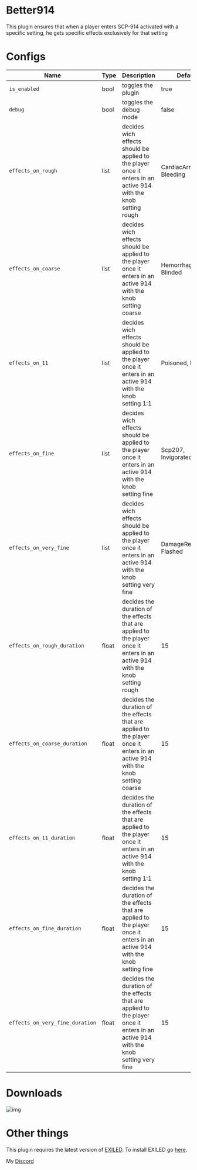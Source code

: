 # Better914
This plugin ensures that when a player enters SCP-914 activated with a specific setting, he gets specific effects exclusively for that setting 

# Configs
| Name | Type | Description | Default |
| --- | --- | --- | --- |
| `is_enabled` | bool | toggles the plugin | true |
| `debug` | bool | toggles the debug mode | false |
| `effects_on_rough` | list | decides wich effects should be applied to the player once it enters in an active 914 with the knob setting rough | CardiacArrest, Bleeding |
| `effects_on_coarse` | list | decides wich effects should be applied to the player once it enters in an active 914 with the knob setting coarse | Hemorrhage, Blinded |
| `effects_on_11` | list | decides wich effects should be applied to the player once it enters in an active 914 with the knob setting 1:1 | Poisoned, Burned |
| `effects_on_fine` | list | decides wich effects should be applied to the player once it enters in an active 914 with the knob setting fine | Scp207, Invigorated |
| `effects_on_very_fine` | list | decides wich effects should be applied to the player once it enters in an active 914 with the knob setting very fine | DamageReduction, Flashed |
| `effects_on_rough_duration` | float | decides the duration of the effects that are applied to the player once it enters in an active 914 with the knob setting rough | 15 |
| `effects_on_coarse_duration` | float | decides the duration of the effects that are applied to the player once it enters in an active 914 with the knob setting coarse | 15 |
| `effects_on_11_duration` | float | decides the duration of the effects that are applied to the player once it enters in an active 914 with the knob setting 1:1 | 15 |
| `effects_on_fine_duration` | float | decides the duration of the effects that are applied to the player once it enters in an active 914 with the knob setting fine | 15 |
| `effects_on_very_fine_duration` | float | decides the duration of the effects that are applied to the player once it enters in an active 914 with the knob setting very fine | 15 |

# Downloads

![img](https://img.shields.io/github/downloads/An4r3w/Better914/total?style=for-the-badge)

# Other things

This plugin requires the latest version of [EXILED](https://github.com/Exiled-Team/EXILED/releases).
To install EXILED go [here](https://www.youtube.com/watch?v=hN7l20PKvWo).

My [Discord](http://discordapp.com/users/689841358600536096)
